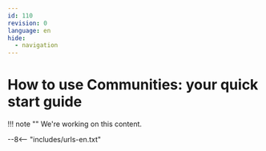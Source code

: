 ```yaml
---
id: 110
revision: 0
language: en
hide:
  - navigation
---
```


# How to use Communities: your quick start guide 

!!! note ""
     We're working on this content.


--8<-- "includes/urls-en.txt"
